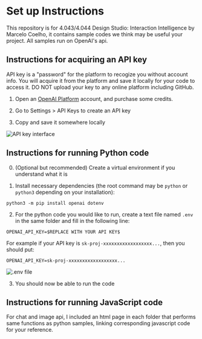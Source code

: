 # Set up Instructions

This repository is for 4.043/4.044 Design Studio: Interaction Intelligence by Marcelo Coelho, it contains sample codes we think may be useful your project. All samples run on OpenAI's api.

## Instructions for acquiring an API key

API key is a "password" for the platform to recogize you without account info. You will acquire it from the platform and save it locally for your code to access it. DO NOT upload your key to any online platform including GitHub.

1. Open an [OpenAI Platform](https://platform.openai.com/) account, and purchase some credits.

2. Go to Settings > API Keys to create an API key

3. Copy and save it somewhere locally

![API key interface](./api_key.jpg)

## Instructions for running Python code

0. (Optional but recommended) Create a virtual environment if you understand what it is

1. Install necessary dependencies (the root command may be `python` or `python3` depending on your installation):

```
python3 -m pip install openai dotenv
```

2. For the python code you would like to run, create a text file named `.env` in the same folder and fill in the following line:

```
OPENAI_API_KEY=$REPLACE WITH YOUR API KEY$
```
For example if your API key is `sk-proj-xxxxxxxxxxxxxxxxxx...`, then you should put:
```
OPENAI_API_KEY=sk-proj-xxxxxxxxxxxxxxxxxx...
```

![.env file](./env.jpg)

3. You should now be able to run the code

## Instructions for running JavaScript code

For chat and image api, I included an html page in each folder that performs same functions as python samples, linking corresponding javascript code for your reference.

